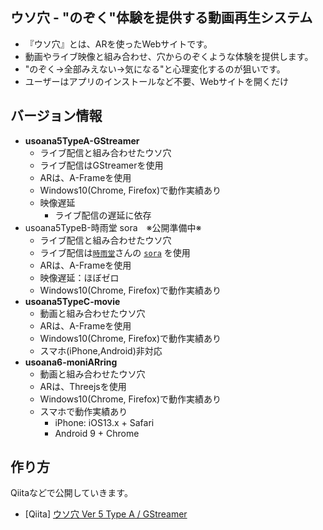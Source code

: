 ## ウソ穴 - "のぞく"体験を提供する動画再生システム

- 『ウソ穴』とは、ARを使ったWebサイトです。
- 動画やライブ映像と組み合わせ、穴からのぞくような体験を提供します。
- "のぞく→全部みえない→気になる"と心理変化するのが狙いです。
- ユーザーはアプリのインストールなど不要、Webサイトを開くだけ


## バージョン情報


- **usoana5TypeA-GStreamer**
    - ライブ配信と組み合わせたウソ穴
    - ライブ配信はGStreamerを使用
    - ARは、A-Frameを使用
    - Windows10(Chrome, Firefox)で動作実績あり
    - 映像遅延
        - ライブ配信の遅延に依存
- usoana5TypeB-時雨堂 sora　※公開準備中※
    - ライブ配信と組み合わせたウソ穴
    - ライブ配信は[`時雨堂`](https://shiguredo.jp/)さんの [`sora`](https://sora-labo.shiguredo.jp/) を使用
    - ARは、A-Frameを使用
    - 映像遅延：ほぼゼロ
    - Windows10(Chrome, Firefox)で動作実績あり
 - **usoana5TypeC-movie**
    - 動画と組み合わせたウソ穴
    - ARは、A-Frameを使用
    - Windows10(Chrome, Firefox)で動作実績あり
    - スマホ(iPhone,Android)非対応
- **usoana6-moniARring**
    - 動画と組み合わせたウソ穴
    - ARは、Threejsを使用
    - Windows10(Chrome, Firefox)で動作実績あり
    - スマホで動作実績あり
        - iPhone: iOS13.x + Safari
        - Android 9 + Chrome

## 作り方

Qiitaなどで公開していきます。

- [Qiita] [ウソ穴 Ver 5 Type A / GStreamer](https://qiita.com/zgw426/items/39fd3973ab8ce0a7e69c)





